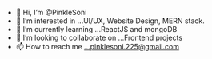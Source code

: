 - 👋 Hi, I’m @PinkleSoni
- 👀 I’m interested in ...UI/UX, Website Design, MERN stack.
- 🌱 I’m currently learning ...ReactJS and mongoDB
- 💞️ I’m looking to collaborate on ...Frontend projects
- 📫 How to reach me ...pinklesoni.225@gmail.com

<!---
PinkleSoni/PinkleSoni is a ✨ special ✨ repository because its `README.md` (this file) appears on your GitHub profile.
You can click the Preview link to take a look at your changes.
--->
